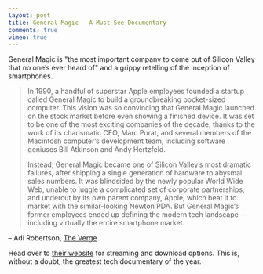```yaml
---
layout: post
title: General Magic - A Must-See Documentary
comments: true
vimeo: true
---
```


General Magic is "the most important company to come out of Silicon Valley that no one’s ever heard of" and a grippy retelling of the inception of smartphones.

>In 1990, a handful of superstar Apple employees founded a startup called General Magic to build a groundbreaking pocket-sized computer. This vision was so convincing that General Magic launched on the stock market before even showing a finished device. It was set to be one of the most exciting companies of the decade, thanks to the work of its charismatic CEO, Marc Porat, and several members of the Macintosh computer’s development team, including software geniuses Bill Atkinson and Andy Hertzfeld.
>
>Instead, General Magic became one of Silicon Valley’s most dramatic failures, after shipping a single generation of hardware to abysmal sales numbers. It was blindsided by the newly popular World Wide Web, unable to juggle a complicated set of corporate partnerships, and undercut by its own parent company, Apple, which beat it to market with the similar-looking Newton PDA. But General Magic’s former employees ended up defining the modern tech landscape — including virtually the entire smartphone market.

– Adi Robertson, [The Verge](https://www.theverge.com/2018/4/22/17233362/general-magic-movie-review-documentary-silicon-valley-tribeca-2018)

<amp-vimeo
    data-videoid="167120917"
    layout="responsive"
    width="500" height="281"></amp-vimeo>

Head over to [their website](https://www.generalmagicthemovie.com/) for streaming and download options. This is, without a doubt, the greatest tech documentary of the year.
